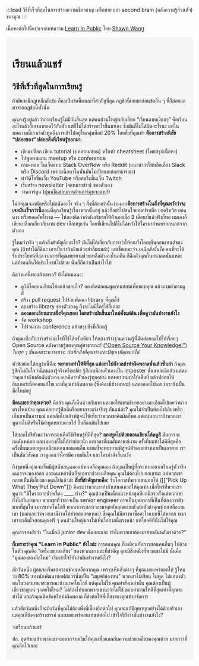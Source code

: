 :::lead
วิธีที่เร็วที่สุดในการสร้างความเชี่ยวชาญ เครือข่าย และ second brain (คลังความรู้ส่วนตัว) ของคุณ
:::

เนื้อหาต่อไปนี้แปลจากบทความ [Learn In Public](https://www.swyx.io/learn-in-public/) โดย [Shawn Wang](https://www.swyx.io/)

<div style="padding: 1rem; background-color: #F5F5F5;">

# เรียนแล้วแชร์

## วิธีที่เร็วที่สุดในการเรียนรู้

ถ้ามันจะมีกฎเหล็กสักข้อ ก็คงเป็นข้อนี้แหละที่สำคัญที่สุด กฎข้อนี้เลยมาก่อนข้ออื่น ๆ ที่ก็ต่อยอดมาจากกฎข้อนี้ทั้งนั้น

คุณคงรู้อยู่แล้วว่าการเรียนรู้ไม่มีวันสิ้นสุด แต่คนส่วนใหญ่กลับเลือก “เรียนแบบเงียบๆ” คือเรียนอะไรแล้วก็เอามากอดไว้กับตัว แต่ก็ไม่ได้สร้างอะไรขึ้นมาเอง ซึ่งมันก็ไม่ได้ผิดอะไรนะ แต่ในบทความนี้เรากำลังพูดถึงการเข้าไปอยู่ในกลุ่มท็อป 20% โดยสิ่งที่คุณทำ **คือการสร้างนิสัย “ปล่อยของ” ปล่อยสิ่งที่เรียนรู้ออกมา**:

- เขียนบล็อก เขียน tutorial (บทความสอน) หรือทำ cheatsheet (โพยสรุปเนื้อหา)
- ไปพูดตามงาน meetup หรือ conference
- ถาม-ตอบ ในเว็บแบบ Stack Overflow หรือ Reddit (แนะนำว่าให้หลีกเลี่ยง Slack หรือ Discord เพราะเนื้อหาในนั้นมันไม่เปิดเผยต่อสาธารณะ)
- ทำวิดีโอขึ้นเว็บ YouTube หรือสตรีมขึ้นเว็บ Twitch
- เริ่มสร้าง newsletter (จดหมายข่าว) ของตัวเอง
- วาดการ์ตูน ([ผู้คนชื่นชอบ](https://code-cartoons.com/)[การอ่านการ์ตูน](https://wizardzines.com/)[จะตาย](https://arkwright.github.io/scaling-react-server-side-rendering.html)!)

ไม่ว่าคุณจะถนัดหรือไม่ถนัดอะไร จริง ๆ สิ่งที่ต้องทำนั้นง่ายมาก**คือการสร้างในสิ่งที่คุณหวังว่าจะเจอมันเร็วกว่านี้**ตอนที่คุณเรียนรู้เรื่องพวกนั้นอยู่ แล้วก็อย่าไปสนใจยอดปรบมือ ยอดรีทวิต ยอดดาว หรือยอดอัพโหวต — ให้ลองคิดว่ากำลังอธิบายให้ตัวเองเมื่อ 3 เดือนที่แล้วฟังก็พอ ผมเองก็เขียนบล็อกเกี่ยวกับงาน dev เกือบทุกวัน โดยที่เขียนไปก็ไม่ได้หวังให้ใครมาอ่านหรอกนอกจากตัวเอง

รู้ไหมว่าจริง ๆ แล้วสิ่งสำคัญคืออะไร? มันไม่ได้เกี่ยวกับการทำให้คนทั้งโลกเห็นคอนเทนต์ของคุณ (ถ้าทำได้ก็ดีนะ เอาเป็นว่าถ้าดังแล้วอย่าลืมผมล่ะ) แต่เชื่อเถอะว่า _เหนือสิ่งอื่นใด_ คนที่จะได้รับประโยชน์ที่สุดจากการที่คุณพยายามช่วยเหลือตัวเองในอดีต ก็คือตัวคุณในอนาคตนั่นแหละ แต่ถ้าคนอื่นได้ประโยชน์ไปด้วย นั่นก็ถือว่าเป็นกำไรไป

คิดว่าแค่นี้พอแล้วเหรอ? ยังไม่หมดนะ:

- ดูวิดีโอสอนเขียนโค้ดแล้วชอบใจ? ลองติดต่อคนพูด/คนสอนเพื่อขอบคุณ แล้วถามคำถามดูสิ
- สร้าง pull request ไปช่วยพัฒนา library ที่คุณใช้
- ลองสร้าง library ของตัวเองดู ถึงจะไม่มีใครใช้ก็เถอะ
- **ลองลอกเลียนแบบสิ่งที่คุณชอบ โดยสร้างมันขึ้นมาใหม่ตั้งแต่ต้น เพื่อดูว่ามันทำงานยังไง**
- จัด workshop
- ไปร่วมงาน conference แล้วสรุปสิ่งที่เรียนรู้

ถ้าคุณเบื่อกับการสร้างอะไรที่ใช้ได้ครั้งเดียว ให้ลองสร้างฐานความรู้ที่มันต่อยอดไปได้เรื่อยๆ Open Source คลังความรู้ของคุณสู่สาธารณะ! (["Open Source Your Knowledge!"](https://www.swyx.io/ideas/?filter=open%20source%20your&show=Talk)) _ในทุก ๆ ขั้นตอนระหว่างทาง: บันทึกสิ่งที่คุณทำ และปัญหาที่คุณแก้ได้_

หัวข้อย่อยใต้กฎข้อนี้คือ: **พยายามทำให้ดีที่สุด แต่อย่าไปกังวลถ้าทำผิดพลาดซ้ำแล้วซ้ำเล่า** ถ้าคุณรู้สึกไม่มั่นใจว่านี่ตนเองรู้จริงหรือเปล่า รู้สึกเหมือนตัวเองเป็น imposter นั่นแหละดีแล้ว แสดงว่าคุณกำลังผลักดันตัวเอง อย่าคิดว่าตัวเองรู้ทุกอย่าง แต่พยายามทำให้เต็มที่ แล้วปล่อยให้อินเทอร์เน็ตคอยแก้ไขเวลาที่คุณทำผิดพลาด (ซึ่งต้องมีบ้างแหละ) แสดงออกไปเลยว่าเรายังเป็นมือใหม่อยู่

**มีคนบอกว่าคุณห่วย?** ดีแล้ว คุณก็เห็นด้วยกับเขา และขอให้เขาอธิบายอย่างละเอียดไปเลยว่าห่วยตรงไหนบ้าง คุณแค่อยากรู้สึกดีหรืออยากจะเก่งจริงๆ กันแน่ล่ะ? คุณไม่จำเป็นต้องไปเถียงหรือเก็บมาเป็นอารมณ์ แค่กลับไปแล้วพิสูจน์ให้เห็นว่าพวกเขาคิดผิดก็พอ แต่แน่นอนว่าถ้าพวกเขาพูดจาไม่ดีหรือใช้คำพูดหยาบคายใส่ ก็บล็อกมันไปเลย

ได้บอกไปรึยังนะว่าการสอนคือวิธีเรียนรู้ที่ดีที่สุด? **ลองพูดไปด้วยตอนเขียนโค้ดดูสิ** มันอาจจะกดดันหน่อย และผมเองก็ไม่ได้ทำบ่อยนัก แต่เวลาที่ผมสัมภาษณ์งาน ครั้งที่ผมทำได้ดีที่สุดคือครั้งที่ผมเผลอพูดเหมือนตอนสอนคนอื่น แทนที่จะพยายามพิสูจน์ตัวเองอย่างเอาเป็นเอาตาย เราเป็นสัตว์สังคม เราดูออกว่าใครมีความมั่นใจ และใครกำลังสิ้นหวัง

ถึงจุดหนึ่งคุณจะเริ่มมีผู้สนับสนุนคอยช่วยเหลือคุณเอง ถ้าคุณเป็นผู้ที่กระหายอยากเรียนรู้ตัวจริง คนเราจะมองออก และคนเหล่านั้นก็จะอยากช่วยเหลือคุณ คุณไม่ต้องไปบอกเขานะ แต่พวกเขากลายเป็นพี่เลี้ยงของคุณไปแล้วล่ะ **สิ่งที่สำคัญมากคือ:** รับโอกาสที่พวกเขามอบให้ ([["Pick Up What They Put Down"]]) คิดซะว่าพวกเขากำลังเสนอเควสให้คุณทำ เมื่อไหร่ที่พวกเขาพูดว่า "มีใครอยากช่วยเรื่อง \_\_\_\_ บ้าง?" คุณต้องเป็นเด็กแถวหน้าสุดที่ยกมือรอตั้งแต่พวกเขายังไม่ทันถามจบ พวกเขาที่ว่าอาจเป็น senior engineer อาจเป็นบุคลากรที่เป็นที่ต้องการตัวมากที่สุดในวงการเทคโนโลยี พวกเขาจะสละเวลามาคุยกับคุณแบบตัวต่อตัวถ้าคุณช่วยเหลืองานเขา (บอกเลยว่าพวกเขามีงานให้ช่วยตลอดแหละ) ซึ่งคุณไม่มีทางหาซื้ออะไรแบบนี้ได้หรอก พวกเขาจะเต็มใจสอนคุณฟรี ๆ คนส่วนใหญ่มองไม่เห็นโอกาสนี้ตรงหน้า แต่โชคดีที่นั่นไม่ใช่คุณ

คุณอาจสงสัยว่า "ในเมื่อมี junior dev ตั้งเยอะแยะ ทำไมพวกเขาต้องมาช่วยดันหลังเราด้วย?"

**ก็เพราะว่าคุณ "Learn in Public" ยังไงล่ะ** การสอนคุณ ก็เหมือนกับการสอนคนอื่นๆ ไปด้วยในตัว คุณคือ “เครื่องขยายเสียง” ของพวกเขา และที่สำคัญ คุณมีสิ่งหนึ่งที่พวกเขาไม่มี นั่นคือ “มุมมองของมือใหม่” เริ่มเข้าใจรึยังว่ามันทำงานยังไง?

สักวันหนึ่ง ผู้คนจะเริ่มขอความช่วยเหลือจากคุณ เพราะเห็นสิ่งต่างๆ ที่คุณเผยแพร่ออกไป รู้ไหมว่า 80% ของนักพัฒนาซอฟต์แวร์นั้นเป็น "มนุษย์ล่องหน" พวกเขาไม่เขียน ไม่พูด ไม่แสดงตัวตนในวงสนทนาสาธารณะด้านเทคโนโลยี แต่คุณไม่ใช่ คุณทำสิ่งเหล่านั้น คุณต้องเป็นผู้เชี่ยวชาญแน่ ๆ เลยใช่ไหม? ไม่ต้องไปบอกพวกเขานะว่าไม่ใช่ ตอบคำถามให้ดีที่สุดเท่าที่คุณจะทำได้ และถ้าคุณติดขัดหรือทำผิดพลาด ก็ส่งต่อให้พี่เลี้ยงของคุณช่วยจัดการ

แล้วสักวันหนึ่งก็จะถึงวันที่คุณไม่ต้องพึ่งพี่เลี้ยงอีกต่อไป คุณจะแก้ปัญหาทุกอย่างได้ด้วยตัวเอง แต่คุณก็ยังคงสร้างสรรค์ และเผยแพร่คอนเทนต์ต่อไป เข้าใจรึยังว่ามันทำงานยังไง?

จงเรียนแล้วแชร์ 

ปล. สุดท้ายแล้ว พวกเขาจะอยากจ่ายเงินให้คุณเพื่อแลกกับความช่วยเหลือของคุณด้วย มากกว่าที่คุณคิดไว้เยอะ

</div>
